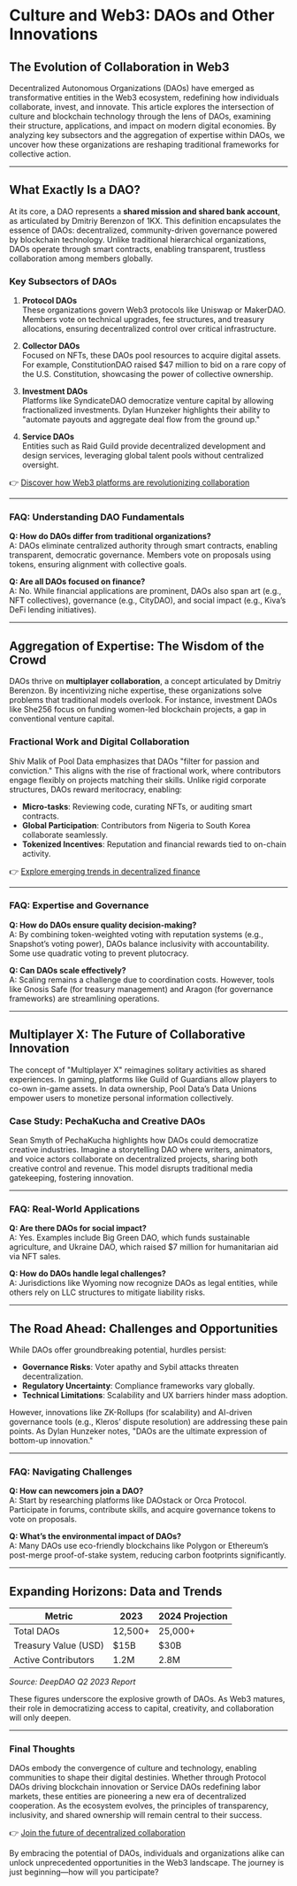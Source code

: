 # Culture and Web3: DAOs and Other Innovations

## The Evolution of Collaboration in Web3

Decentralized Autonomous Organizations (DAOs) have emerged as transformative entities in the Web3 ecosystem, redefining how individuals collaborate, invest, and innovate. This article explores the intersection of culture and blockchain technology through the lens of DAOs, examining their structure, applications, and impact on modern digital economies. By analyzing key subsectors and the aggregation of expertise within DAOs, we uncover how these organizations are reshaping traditional frameworks for collective action.

---

## What Exactly Is a DAO?

At its core, a DAO represents a **shared mission and shared bank account**, as articulated by Dmitriy Berenzon of 1KX. This definition encapsulates the essence of DAOs: decentralized, community-driven governance powered by blockchain technology. Unlike traditional hierarchical organizations, DAOs operate through smart contracts, enabling transparent, trustless collaboration among members globally.

### Key Subsectors of DAOs

1. **Protocol DAOs**  
   These organizations govern Web3 protocols like Uniswap or MakerDAO. Members vote on technical upgrades, fee structures, and treasury allocations, ensuring decentralized control over critical infrastructure.

2. **Collector DAOs**  
   Focused on NFTs, these DAOs pool resources to acquire digital assets. For example, ConstitutionDAO raised $47 million to bid on a rare copy of the U.S. Constitution, showcasing the power of collective ownership.

3. **Investment DAOs**  
   Platforms like SyndicateDAO democratize venture capital by allowing fractionalized investments. Dylan Hunzeker highlights their ability to "automate payouts and aggregate deal flow from the ground up."

4. **Service DAOs**  
   Entities such as Raid Guild provide decentralized development and design services, leveraging global talent pools without centralized oversight.

👉 [Discover how Web3 platforms are revolutionizing collaboration](https://bit.ly/okx-bonus)

---

### FAQ: Understanding DAO Fundamentals  
**Q: How do DAOs differ from traditional organizations?**  
A: DAOs eliminate centralized authority through smart contracts, enabling transparent, democratic governance. Members vote on proposals using tokens, ensuring alignment with collective goals.

**Q: Are all DAOs focused on finance?**  
A: No. While financial applications are prominent, DAOs also span art (e.g., NFT collectives), governance (e.g., CityDAO), and social impact (e.g., Kiva’s DeFi lending initiatives).

---

## Aggregation of Expertise: The Wisdom of the Crowd

DAOs thrive on **multiplayer collaboration**, a concept articulated by Dmitriy Berenzon. By incentivizing niche expertise, these organizations solve problems that traditional models overlook. For instance, investment DAOs like She256 focus on funding women-led blockchain projects, a gap in conventional venture capital.

### Fractional Work and Digital Collaboration

Shiv Malik of Pool Data emphasizes that DAOs "filter for passion and conviction." This aligns with the rise of fractional work, where contributors engage flexibly on projects matching their skills. Unlike rigid corporate structures, DAOs reward meritocracy, enabling:

- **Micro-tasks**: Reviewing code, curating NFTs, or auditing smart contracts.  
- **Global Participation**: Contributors from Nigeria to South Korea collaborate seamlessly.  
- **Tokenized Incentives**: Reputation and financial rewards tied to on-chain activity.

👉 [Explore emerging trends in decentralized finance](https://bit.ly/okx-bonus)

---

### FAQ: Expertise and Governance  
**Q: How do DAOs ensure quality decision-making?**  
A: By combining token-weighted voting with reputation systems (e.g., Snapshot’s voting power), DAOs balance inclusivity with accountability. Some use quadratic voting to prevent plutocracy.

**Q: Can DAOs scale effectively?**  
A: Scaling remains a challenge due to coordination costs. However, tools like Gnosis Safe (for treasury management) and Aragon (for governance frameworks) are streamlining operations.

---

## Multiplayer X: The Future of Collaborative Innovation

The concept of "Multiplayer X" reimagines solitary activities as shared experiences. In gaming, platforms like Guild of Guardians allow players to co-own in-game assets. In data ownership, Pool Data’s Data Unions empower users to monetize personal information collectively.

### Case Study: PechaKucha and Creative DAOs

Sean Smyth of PechaKucha highlights how DAOs could democratize creative industries. Imagine a storytelling DAO where writers, animators, and voice actors collaborate on decentralized projects, sharing both creative control and revenue. This model disrupts traditional media gatekeeping, fostering innovation.

---

### FAQ: Real-World Applications  
**Q: Are there DAOs for social impact?**  
A: Yes. Examples include Big Green DAO, which funds sustainable agriculture, and Ukraine DAO, which raised $7 million for humanitarian aid via NFT sales.

**Q: How do DAOs handle legal challenges?**  
A: Jurisdictions like Wyoming now recognize DAOs as legal entities, while others rely on LLC structures to mitigate liability risks.

---

## The Road Ahead: Challenges and Opportunities

While DAOs offer groundbreaking potential, hurdles persist:
- **Governance Risks**: Voter apathy and Sybil attacks threaten decentralization.  
- **Regulatory Uncertainty**: Compliance frameworks vary globally.  
- **Technical Limitations**: Scalability and UX barriers hinder mass adoption.

However, innovations like ZK-Rollups (for scalability) and AI-driven governance tools (e.g., Kleros’ dispute resolution) are addressing these pain points. As Dylan Hunzeker notes, "DAOs are the ultimate expression of bottom-up innovation."

---

### FAQ: Navigating Challenges  
**Q: How can newcomers join a DAO?**  
A: Start by researching platforms like DAOstack or Orca Protocol. Participate in forums, contribute skills, and acquire governance tokens to vote on proposals.

**Q: What’s the environmental impact of DAOs?**  
A: Many DAOs use eco-friendly blockchains like Polygon or Ethereum’s post-merge proof-of-stake system, reducing carbon footprints significantly.

---

## Expanding Horizons: Data and Trends

| **Metric**               | **2023**       | **2024 Projection** |  
|--------------------------|----------------|---------------------|  
| Total DAOs               | 12,500+        | 25,000+             |  
| Treasury Value (USD)     | $15B           | $30B                |  
| Active Contributors      | 1.2M           | 2.8M                |  

*Source: DeepDAO Q2 2023 Report*

These figures underscore the explosive growth of DAOs. As Web3 matures, their role in democratizing access to capital, creativity, and collaboration will only deepen.

---

### Final Thoughts

DAOs embody the convergence of culture and technology, enabling communities to shape their digital destinies. Whether through Protocol DAOs driving blockchain innovation or Service DAOs redefining labor markets, these entities are pioneering a new era of decentralized cooperation. As the ecosystem evolves, the principles of transparency, inclusivity, and shared ownership will remain central to their success.

👉 [Join the future of decentralized collaboration](https://bit.ly/okx-bonus)  

By embracing the potential of DAOs, individuals and organizations alike can unlock unprecedented opportunities in the Web3 landscape. The journey is just beginning—how will you participate?